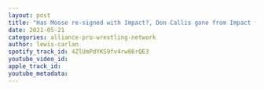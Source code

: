 ```yaml
---
layout: post
title: "Has Moose re-signed with Impact?, Don Callis gone from Impact for AEW?, Chelsea Green update & more!"
date: 2021-05-21
categories: alliance-pro-wrestling-network
author: lewis-carlan
spotify_track_id: 4ZlUmPdYKS9fv4rw66rQE3
youtube_video_id: 
apple_track_id: 
youtube_metadata: 
---
```

